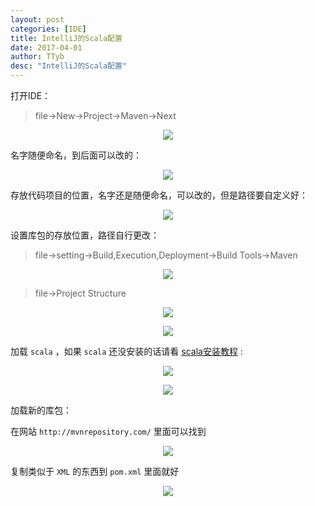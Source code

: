 ```yaml
---
layout: post
categories: [IDE]
title: IntelliJ的Scala配置
date: 2017-04-01
author: TTyb
desc: "IntelliJ的Scala配置"
---
```


打开IDE：

> file->New->Project->Maven->Next

<p style="text-align:center"><img src="/static/postimage/IDE/intellij/996148-20170401170306727-2055561671.png" class="img-responsive center-block"/></p>

名字随便命名，到后面可以改的：

<p style="text-align:center"><img src="/static/postimage/IDE/intellij/996148-20170401170825774-1018982829.png" class="img-responsive center-block"/></p>

存放代码项目的位置，名字还是随便命名，可以改的，但是路径要自定义好：

<p style="text-align:center"><img src="/static/postimage/IDE/intellij/996148-20170401170845133-118406518.png" class="img-responsive center-block"/></p>

设置库包的存放位置，路径自行更改：

> file->setting->Build,Execution,Deployment->Build Tools->Maven

<p style="text-align:center"><img src="/static/postimage/IDE/intellij/996148-20170401171244242-1208637823.png" class="img-responsive center-block"/></p>

> file->Project Structure

<p style="text-align:center"><img src="/static/postimage/IDE/intellij/996148-20170401171550399-1063989275.png" class="img-responsive center-block"/></p>

<p style="text-align:center"><img src="/static/postimage/IDE/intellij/996148-20170401171657977-158744880.png" class="img-responsive center-block"/></p>

加载 `scala` ，如果 `scala` 还没安装的话请看 [scala安装教程](http://www.tybai.com/scala/Scala%E5%AE%89%E8%A3%85%E6%95%99%E7%A8%8B.html) :

<p style="text-align:center"><img src="/static/postimage/IDE/intellij/TIM20170927104721.jpg" class="img-responsive center-block"/></p>

<p style="text-align:center"><img src="/static/postimage/IDE/intellij/TIM20170927104730.jpg" class="img-responsive center-block"/></p>

加载新的库包：

在网站 `http://mvnrepository.com/` 里面可以找到

<p style="text-align:center"><img src="/static/postimage/IDE/intellij/996148-20170401171739914-28231936.png" class="img-responsive center-block"/></p>

复制类似于 `XML` 的东西到 `pom.xml` 里面就好

<p style="text-align:center"><img src="/static/postimage/IDE/intellij/996148-20170401171719711-792682866.png" class="img-responsive center-block"/></p>